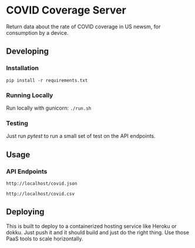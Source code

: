 COVID Coverage Server
=====================

Return data about the rate of COVID coverage in US newsm, for consumption by a device. 


Developing
----------

### Installation

```
pip install -r requirements.txt
```

### Running Locally

Run locally with gunicorn: `./run.sh`

### Testing

Just run *pytest* to run a small set of test on the API endpoints.


Usage
-----

### API Endpoints

`http://localhost/covid.json`

`http://localhost/covid.csv`


Deploying
---------

This is built to deploy to a containerized hosting service like Heroku or dokku. Just push it and it should
build and just do the right thing. Use those PaaS tools to scale horizontally.
